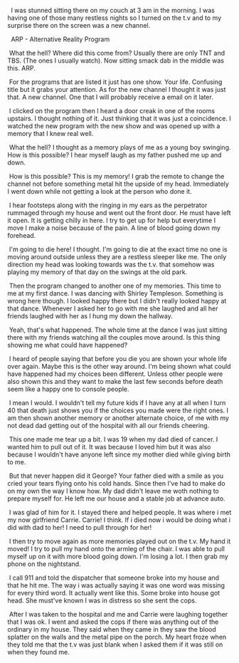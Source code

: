   I was stunned sitting there on my couch at 3 am in the morning. I was having one of those many restless nights so I turned on the t.v and to my surprise there on the screen was a new channel. 


  ARP - Alternative Reality Program


 What the hell? Where did this come from? Usually there are only TNT and TBS. (The ones I usually watch). Now sitting smack dab in the middle was this. ARP. 


 For the programs that are listed it just has one show. Your life. Confusing title but it grabs your attention. As for the new channel I thought it was just that. A new channel. One that I will probably receive a email on it later.


 I clicked on the program then I heard a door creak in one of the rooms upstairs. I thought nothing of it. Just thinking that it was just a coincidence. I watched the new program with the new show and was opened up with a memory that I knew real well. 


 What the hell? I thought as a memory plays of me as a young boy swinging. How is this possible? I hear myself laugh as my father pushed me up and down. 


 How is this possible? This is my memory! I grab the remote to change the channel not before something metal hit the upside of my head. Immediately I went down while not getting a look at the person who done it. 


 I hear footsteps along with the ringing in my ears as the perpetrator rummaged through my house and went out the front door. He must have left it open. It is getting chilly in here. I try to get up for help but everytime I move I make a noise because of the pain. A line of blood going down my forehead. 


 I'm going to die here! I thought. I'm going to die at the exact time no one is moving around outside unless they are a restless sleeper like me. The only direction my head was looking towards was the t.v. that somehow was playing my memory of that day on the swings at the old park. 


 Then the program changed to another one of my memories. This time to me at my first dance. I was dancing with Shirley Templeson. Something is wrong here though. I looked happy there but I didn't really looked happy at that dance. Whenever I asked her to go with me she laughed and all her friends laughed with her as I hung my down the hallway.


 Yeah, that's what happened. The whole time at the dance I was just sitting there with my friends watching all the couples move around. Is this thing showing me what could have happened? 


 I heard of people saying that before you die you are shown your whole life over again. Maybe this is the other way around. I'm being shown what could have happened had my choices been different. Unless other people were also shown this and they want to make the last few seconds before death seem like a happy one to console people. 


 I mean I would. I wouldn't tell my future kids if I have any at all when I turn 40 that death just shows you if the choices you made were the right ones. I am then shown another memory or another alternate choice, of me with my not dead dad getting out of the hospital with all our friends cheering. 


 This one made me tear up a bit. I was 19 when my dad died of cancer. I wanted him to pull out of it. It was because I loved him but it was also because I wouldn't have anyone left since my mother died while giving birth to me. 


 But that never happen did it George? Your father died with a smile as you cried your tears flying onto his cold hands. Since then I've had to make do on my own the way I know how. My dad didn't leave me woth nothing to prepare myself for. He left me our house and a stable job at advance auto. 


 I was glad of him for it. I stayed there and helped people. It was where i met my now girlfriend Carrie. Carrie! I think. If i died now i would be doing what i did with dad to her! I need to pull through for her! 


 I then try to move again as more memories played out on the t.v. My hand it moved! I try to pull my hand onto the armleg of the chair. I was able to pull myself up on it with more blood going down. I'm losing a lot. I then grab my phone on the nightstand. 


 I call 911 and told the dispatcher that someone broke into my house and that he hit me. The way i was actually saying it was one word was missing for every third word. It actually went like this. Some broke into house got head. She must've known I was in distress so she sent the cops. 


 After I was taken to the hospital and me and Carrie were laughing together that I was ok. I went and asked the cops if there was anything out of the ordinary in my house. They said when they came in they saw the blood splatter on the walls and the metal pipe on the porch. My heart froze when they told me that the t.v was just blank when I asked them if it was still on when they found me.

 